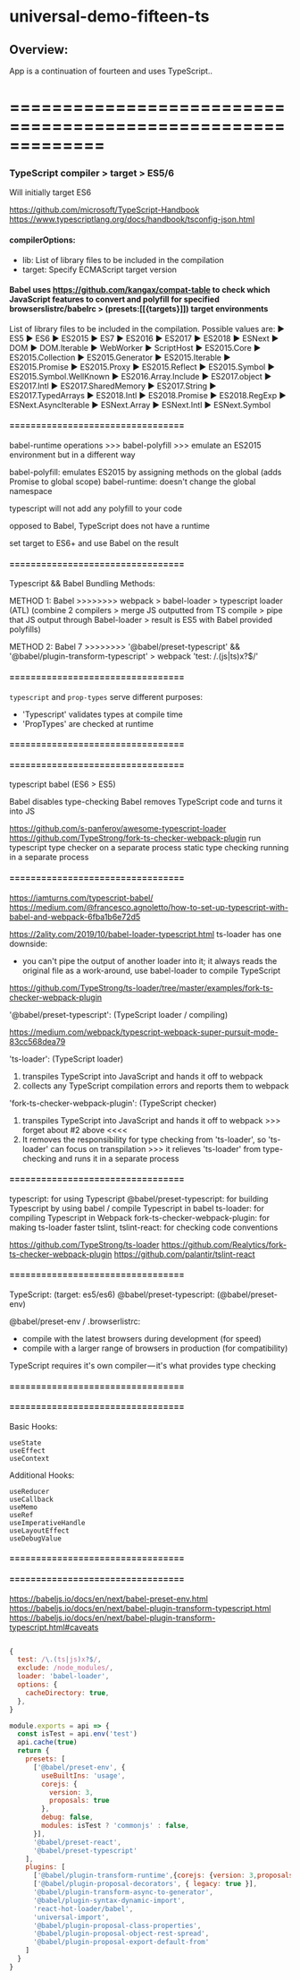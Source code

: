 # universal-demo-fifteen-ts

## Overview:

App is a continuation of fourteen and uses TypeScript.. 

=============================================================
=============================================================

### TypeScript compiler > target > ES5/6

Will initially target ES6
 
https://github.com/microsoft/TypeScript-Handbook
https://www.typescriptlang.org/docs/handbook/tsconfig-json.html

#### compilerOptions:

* lib:    List of library files to be included in the compilation
* target: Specify ECMAScript target version

#### Babel uses https://github.com/kangax/compat-table to check which JavaScript features to convert and polyfill for specified browserslistrc/babelrc > (presets:[[{targets}]]) target environments

List of library files to be included in the compilation.
Possible values are:
► ES5
► ES6
► ES2015
► ES7
► ES2016
► ES2017
► ES2018
► ESNext
► DOM
► DOM.Iterable
► WebWorker
► ScriptHost
► ES2015.Core
► ES2015.Collection
► ES2015.Generator
► ES2015.Iterable
► ES2015.Promise
► ES2015.Proxy
► ES2015.Reflect
► ES2015.Symbol
► ES2015.Symbol.WellKnown
► ES2016.Array.Include
► ES2017.object
► ES2017.Intl
► ES2017.SharedMemory
► ES2017.String
► ES2017.TypedArrays
► ES2018.Intl
► ES2018.Promise
► ES2018.RegExp
► ESNext.AsyncIterable
► ESNext.Array
► ESNext.Intl
► ESNext.Symbol

#### =================================

babel-runtime operations >>> babel-polyfill >>> emulate an ES2015 environment but in a different way

babel-polyfill: emulates ES2015 by assigning methods on the global (adds Promise to global scope)
babel-runtime: doesn't change the global namespace

typescript will not add any polyfill to your code

opposed to Babel, TypeScript does not have a runtime

set target to ES6+ and use Babel on the result

#### =================================

Typescript && Babel Bundling Methods:

METHOD 1:
Babel   >>>>>>>> webpack > babel-loader > typescript loader (ATL)
(combine 2 compilers > merge JS outputted from TS compile > pipe that JS output through Babel-loader > result is ES5 with Babel provided polyfills)

METHOD 2:
Babel 7 >>>>>>>> '@babel/preset-typescript' && '@babel/plugin-transform-typescript' > webpack 'test: /\.(js|ts)x?$/'

#### =================================

`typescript` and `prop-types` serve different purposes:
* 'Typescript' validates types at compile time
* 'PropTypes' are checked at runtime

#### =================================
#### =================================

typescript babel (ES6 > ES5)

Babel disables type-checking
Babel removes TypeScript code and turns it into JS

https://github.com/s-panferov/awesome-typescript-loader
https://github.com/TypeStrong/fork-ts-checker-webpack-plugin
run typescript type checker on a separate process
static type checking running in a separate process

#### =================================

https://iamturns.com/typescript-babel/
https://medium.com/@francesco.agnoletto/how-to-set-up-typescript-with-babel-and-webpack-6fba1b6e72d5

https://2ality.com/2019/10/babel-loader-typescript.html
ts-loader has one downside: 
* you can't pipe the output of another loader into it; it always reads the original file 
as a work-around, use babel-loader to compile TypeScript

https://github.com/TypeStrong/ts-loader/tree/master/examples/fork-ts-checker-webpack-plugin

'@babel/preset-typescript': (TypeScript loader / compiling)

https://medium.com/webpack/typescript-webpack-super-pursuit-mode-83cc568dea79

'ts-loader': (TypeScript loader)
  1) transpiles TypeScript into JavaScript and hands it off to webpack
  2) collects any TypeScript compilation errors and reports them to webpack 

'fork-ts-checker-webpack-plugin': (TypeScript checker)
  1) transpiles TypeScript into JavaScript and hands it off to webpack
    >>> forget about #2 above <<<<
  2) It removes the responsibility for type checking from 'ts-loader', so 'ts-loader' can focus on transpilation
    >>> it relieves 'ts-loader' from type-checking and runs it in a separate process

#### =================================

typescript: for using Typescript
@babel/preset-typescript: for building Typescript by using babel / compile Typescript in babel
ts-loader: for compiling Typescript in Webpack
fork-ts-checker-webpack-plugin: for making ts-loader faster
tslint, tslint-react: for checking code conventions


https://github.com/TypeStrong/ts-loader
https://github.com/Realytics/fork-ts-checker-webpack-plugin
https://github.com/palantir/tslint-react

#### =================================

TypeScript:               (target: es5/es6)
@babel/preset-typescript: (@babel/preset-env)

@babel/preset-env / .browserlistrc:
* compile with the latest browsers during development (for speed)
* compile with a larger range of browsers in production (for compatibility)

TypeScript requires it's own compiler — it's what provides type checking

#### =================================
#### =================================

Basic Hooks:

    useState
    useEffect
    useContext


Additional Hooks:

    useReducer
    useCallback
    useMemo
    useRef
    useImperativeHandle
    useLayoutEffect
    useDebugValue

#### =================================
#### =================================

https://babeljs.io/docs/en/next/babel-preset-env.html
https://babeljs.io/docs/en/next/babel-plugin-transform-typescript.html
https://babeljs.io/docs/en/next/babel-plugin-transform-typescript.html#caveats

```js

{
  test: /\.(ts|js)x?$/,
  exclude: /node_modules/,
  loader: 'babel-loader',
  options: {
    cacheDirectory: true,
  },
}

module.exports = api => {
  const isTest = api.env('test')
  api.cache(true)
  return {
    presets: [
      ['@babel/preset-env', {
        useBuiltIns: 'usage',
        corejs: {
          version: 3,
          proposals: true
        },
        debug: false,
        modules: isTest ? 'commonjs' : false,
      }],
      '@babel/preset-react',
      '@babel/preset-typescript'
    ],
    plugins: [
      ['@babel/plugin-transform-runtime',{corejs: {version: 3,proposals: true}}],
      ['@babel/plugin-proposal-decorators', { legacy: true }],
      '@babel/plugin-transform-async-to-generator',
      '@babel/plugin-syntax-dynamic-import',
      'react-hot-loader/babel',
      'universal-import',
      '@babel/plugin-proposal-class-properties',
      '@babel/plugin-proposal-object-rest-spread',
      '@babel/plugin-proposal-export-default-from'
    ]
  }
}

```
